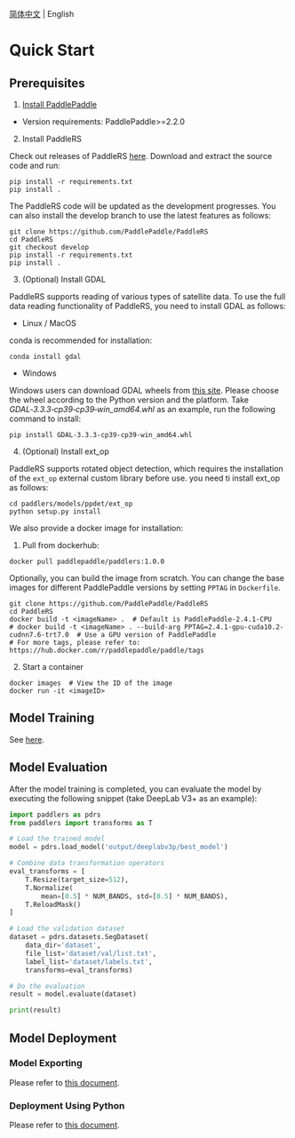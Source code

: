[简体中文](quick_start_cn.md) | English

# Quick Start

## Prerequisites

1. [Install PaddlePaddle](https://www.paddlepaddle.org.cn/install/quick)
  - Version requirements: PaddlePaddle>=2.2.0

2. Install PaddleRS

Check out releases of PaddleRS [here](https://github.com/PaddlePaddle/PaddleRS/releases). Download and extract the source code and run:

```shell
pip install -r requirements.txt
pip install .
```

The PaddleRS code will be updated as the development progresses. You can also install the develop branch to use the latest features as follows:

```shell
git clone https://github.com/PaddlePaddle/PaddleRS
cd PaddleRS
git checkout develop
pip install -r requirements.txt
pip install .
```

3. (Optional) Install GDAL

PaddleRS supports reading of various types of satellite data. To use the full data reading functionality of PaddleRS, you need to install GDAL as follows:

  - Linux / MacOS

conda is recommended for installation:

```shell
conda install gdal
```

  - Windows

Windows users can download GDAL wheels from [this site](https://www.lfd.uci.edu/~gohlke/pythonlibs/#gdal). Please choose the wheel according to the Python version and the platform. Take *GDAL‑3.3.3‑cp39‑cp39‑win_amd64.whl* as an example, run the following command to install:

```shell
pip install GDAL‑3.3.3‑cp39‑cp39‑win_amd64.whl
```

4. (Optional) Install ext_op

PaddleRS supports rotated object detection, which requires the installation of the `ext_op` external custom library before use. you need ti install ext_op as follows:

```shell
cd paddlers/models/ppdet/ext_op
python setup.py install
```

We also provide a docker image for installation:

1. Pull from dockerhub:

```shell
docker pull paddlepaddle/paddlers:1.0.0
```

Optionally, you can build the image from scratch. You can change the base images for different PaddlePaddle versions by setting `PPTAG` in `Dockerfile`.

```shell
git clone https://github.com/PaddlePaddle/PaddleRS
cd PaddleRS
docker build -t <imageName> .  # Default is PaddlePaddle-2.4.1-CPU
# docker build -t <imageName> . --build-arg PPTAG=2.4.1-gpu-cuda10.2-cudnn7.6-trt7.0  # Use a GPU version of PaddlePaddle
# For more tags, please refer to: https://hub.docker.com/r/paddlepaddle/paddle/tags
```

2. Start a container

```shell
docker images  # View the ID of the image
docker run -it <imageID>
```

## Model Training

See [here](../tutorials/train/README_EN.md).

## Model Evaluation

After the model training is completed, you can evaluate the model by executing the following snippet (take DeepLab V3+ as an example):

```python
import paddlers as pdrs
from paddlers import transforms as T

# Load the trained model
model = pdrs.load_model('output/deeplabv3p/best_model')

# Combine data transformation operators
eval_transforms = [
    T.Resize(target_size=512),
    T.Normalize(
        mean=[0.5] * NUM_BANDS, std=[0.5] * NUM_BANDS),
    T.ReloadMask()
]

# Load the validation dataset
dataset = pdrs.datasets.SegDataset(
    data_dir='dataset',
    file_list='dataset/val/list.txt',
    label_list='dataset/labels.txt',
    transforms=eval_transforms)

# Do the evaluation
result = model.evaluate(dataset)

print(result)
```

## Model Deployment

### Model Exporting

Please refer to [this document](../deploy/export/README.md).

### Deployment Using Python

Please refer to [this document](../deploy/README.md).
